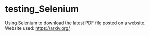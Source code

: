 # testing_Selenium
Using Selenium to download the latest PDF file posted on a website. 
Website used: https://arxiv.org/

